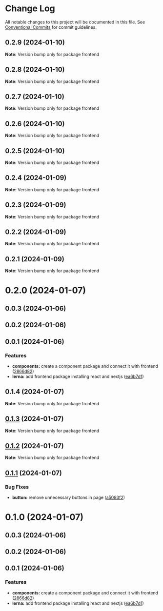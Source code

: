 # Change Log

All notable changes to this project will be documented in this file.
See [Conventional Commits](https://conventionalcommits.org) for commit guidelines.

## 0.2.9 (2024-01-10)

**Note:** Version bump only for package frontend





## 0.2.8 (2024-01-10)

**Note:** Version bump only for package frontend





## 0.2.7 (2024-01-10)

**Note:** Version bump only for package frontend





## 0.2.6 (2024-01-10)

**Note:** Version bump only for package frontend





## 0.2.5 (2024-01-10)

**Note:** Version bump only for package frontend





## 0.2.4 (2024-01-09)

**Note:** Version bump only for package frontend





## 0.2.3 (2024-01-09)

**Note:** Version bump only for package frontend





## 0.2.2 (2024-01-09)

**Note:** Version bump only for package frontend





## 0.2.1 (2024-01-09)

**Note:** Version bump only for package frontend





# 0.2.0 (2024-01-07)



## 0.0.3 (2024-01-06)



## 0.0.2 (2024-01-06)



## 0.0.1 (2024-01-06)


### Features

* **components:** create a component package and connect it with frontend ([2866d82](https://github.com/nk18chi/lerna-playground/commit/2866d82cc4bfedd542c6ded25d8c7ac4cb7fcf93))
* **lerna:** add frontend package installing react and nextjs ([ea6b7d1](https://github.com/nk18chi/lerna-playground/commit/ea6b7d1b3ab04e783227115fab3903ab64e1dfb7))





## 0.1.4 (2024-01-07)

**Note:** Version bump only for package frontend





## [0.1.3](https://github.com/nk18chi/lerna-playground/compare/frontend@0.1.2...frontend@0.1.3) (2024-01-07)

**Note:** Version bump only for package frontend





## [0.1.2](https://github.com/nk18chi/lerna-playground/compare/frontend@0.1.1...frontend@0.1.2) (2024-01-07)

**Note:** Version bump only for package frontend





## [0.1.1](https://github.com/nk18chi/lerna-playground/compare/frontend@0.1.0...frontend@0.1.1) (2024-01-07)


### Bug Fixes

* **button:** remove unnecessary buttons in page ([a5093f2](https://github.com/nk18chi/lerna-playground/commit/a5093f27db9d031f61486005c1798f21c77aba0d))





# 0.1.0 (2024-01-07)



## 0.0.3 (2024-01-06)



## 0.0.2 (2024-01-06)



## 0.0.1 (2024-01-06)


### Features

* **components:** create a component package and connect it with frontend ([2866d82](https://github.com/nk18chi/lerna-playground/commit/2866d82cc4bfedd542c6ded25d8c7ac4cb7fcf93))
* **lerna:** add frontend package installing react and nextjs ([ea6b7d1](https://github.com/nk18chi/lerna-playground/commit/ea6b7d1b3ab04e783227115fab3903ab64e1dfb7))
